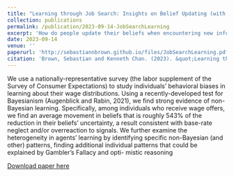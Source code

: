 ```yaml
---
title: "Learning through Job Search: Insights on Belief Updating (with Kenneth Chan)"
collection: publications
permalink: /publication/2023-09-14-JobSearchLearning
excerpt: 'How do people update their beliefs when encountering new information during job search? We analyze data from a recent government survey (the Survey of Consumer Expectations) and find evidence consistent with a model of prior distribution switching.'
date: 2023-09-14
venue: ''
paperurl: 'http://sebastiannbrown.github.io/files/JobSearchLearning.pdf'
citation: 'Brown, Sebastian and Kenneth Chan. (2023). &quot;Learning through Job Search: Insights on Belief Updating.&quot; <i>Working Paper</i>.'
---
```


We use a nationally-representative survey (the labor supplement of the Survey of
Consumer Expectations) to study individuals’ behavioral biases in learning about their
wage distributions. Using a recently-developed test for Bayesianism (Augenblick and
Rabin, 2021), we find strong evidence of non-Bayesian learning. Specifically, among
individuals who receive wage offers, we find an average movement in beliefs that is
roughly 543% of the reduction in their beliefs’ uncertainty, a result consistent with
base-rate neglect and/or overreaction to signals. We further examine the heterogeneity
in agents’ learning by identifying specific non-Bayesian (and other) patterns, finding
additional individual patterns that could be explained by Gambler’s Fallacy and opti-
mistic reasoning

[Download paper here](http://sebastiannbrown.github.io/files/JobSearchLearning.pdf)

<!---Recommended citation: Your Name, You. (2009). "Paper Title Number 1." <i>Journal 1</i>. 1(1).--->